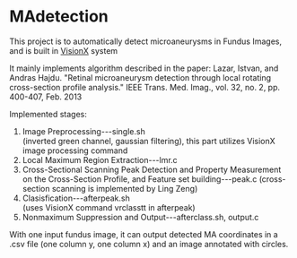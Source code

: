 # MAdetection
This project is to automatically detect microaneurysms in Fundus Images, and is built in [VisionX](http://www.via.cornell.edu/visionx/vxmore.html) system  

It mainly implements algorithm described in the paper: Lazar, Istvan, and Andras Hajdu. "Retinal microaneurysm detection through local rotating cross-section profile analysis." IEEE Trans. Med. Imag., vol. 32, no. 2, pp. 400-407, Feb. 2013

Implemented stages:      
1. Image Preprocessing---single.sh                                      
  (inverted green channel, gaussian filtering), this part utilizes VisionX image processing command            
2. Local Maximum Region Extraction---lmr.c                                
3. Cross-Sectional Scanning Peak Detection and Property Measurement on the Cross-Section Profile, and Feature set building---peak.c           (cross-section scanning is implemented by Ling Zeng)                           
4. Clasisfication---afterpeak.sh                     
  (uses VisionX command vrclasstt in afterpeak)                                                                                                                                    
5. Nonmaximum Suppression and Output---afterclass.sh, output.c                          

With one input fundus image, it can output detected MA coordinates in a .csv file (one column y, one column x) and an image annotated with circles.
 
